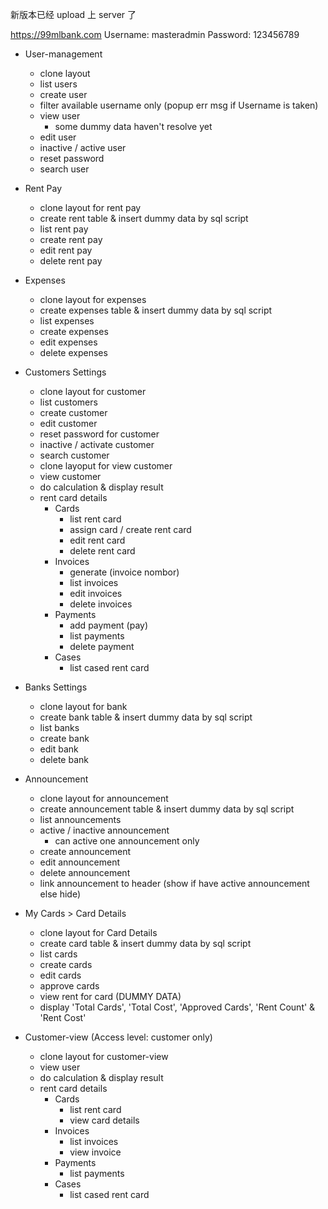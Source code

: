新版本已经 upload 上 server 了

https://99mlbank.com
Username: masteradmin
Password: 123456789

- User-management

  - clone layout
  - list users
  - create user
  - filter available username only (popup err msg if Username is taken)
  - view user
    - some dummy data haven't resolve yet
  - edit user
  - inactive / active user
  - reset password
  - search user

- Rent Pay

  - clone layout for rent pay
  - create rent table & insert dummy data by sql script
  - list rent pay
  - create rent pay
  - edit rent pay
  - delete rent pay

- Expenses

  - clone layout for expenses
  - create expenses table & insert dummy data by sql script
  - list expenses
  - create expenses
  - edit expenses
  - delete expenses

- Customers Settings

  - clone layout for customer
  - list customers
  - create customer
  - edit customer
  - reset password for customer
  - inactive / activate customer
  - search customer
  - clone layoput for view customer
  - view customer
  - do calculation & display result
  - rent card details
    - Cards
      - list rent card
      - assign card / create rent card
      - edit rent card
      - delete rent card
    - Invoices
      - generate (invoice nombor)
      - list invoices
      - edit invoices
      - delete invoices
    - Payments
      - add payment (pay)
      - list payments
      - delete payment
    - Cases
      - list cased rent card

- Banks Settings

  - clone layout for bank
  - create bank table & insert dummy data by sql script
  - list banks
  - create bank
  - edit bank
  - delete bank

- Announcement

  - clone layout for announcement
  - create announcement table & insert dummy data by sql script
  - list announcements
  - active / inactive announcement
    - can active one announcement only
  - create announcement
  - edit announcement
  - delete announcement
  - link announcement to header (show if have active announcement else hide)

- My Cards > Card Details

  - clone layout for Card Details
  - create card table & insert dummy data by sql script
  - list cards
  - create cards
  - edit cards
  - approve cards
  - view rent for card (DUMMY DATA)
  - display 'Total Cards', 'Total Cost', 'Approved Cards', 'Rent Count' & 'Rent Cost'

- Customer-view (Access level: customer only)
  - clone layout for customer-view
  - view user
  - do calculation & display result
  - rent card details
    - Cards
      - list rent card
      - view card details
    - Invoices
      - list invoices
      - view invoice
    - Payments
      - list payments
    - Cases
      - list cased rent card
